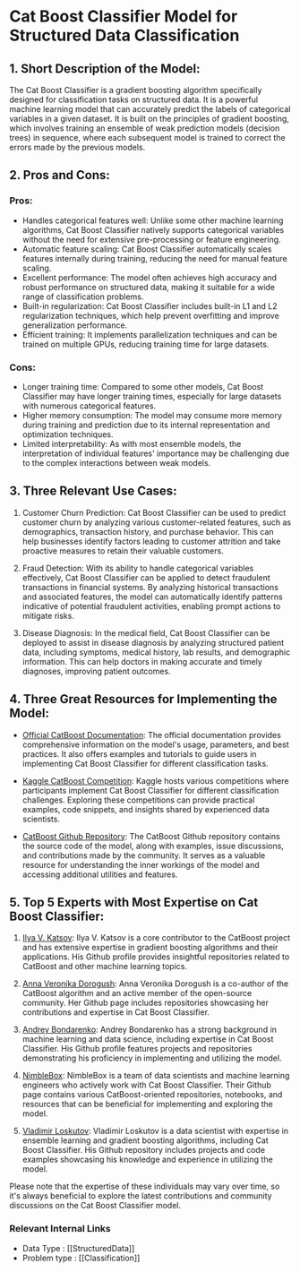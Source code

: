# Cat Boost Classifier Model for Structured Data Classification

## 1. Short Description of the Model:

The Cat Boost Classifier is a gradient boosting algorithm specifically designed for classification tasks on structured data. It is a powerful machine learning model that can accurately predict the labels of categorical variables in a given dataset. It is built on the principles of gradient boosting, which involves training an ensemble of weak prediction models (decision trees) in sequence, where each subsequent model is trained to correct the errors made by the previous models.

## 2. Pros and Cons:

### Pros:
- Handles categorical features well: Unlike some other machine learning algorithms, Cat Boost Classifier natively supports categorical variables without the need for extensive pre-processing or feature engineering.
- Automatic feature scaling: Cat Boost Classifier automatically scales features internally during training, reducing the need for manual feature scaling.
- Excellent performance: The model often achieves high accuracy and robust performance on structured data, making it suitable for a wide range of classification problems.
- Built-in regularization: Cat Boost Classifier includes built-in L1 and L2 regularization techniques, which help prevent overfitting and improve generalization performance.
- Efficient training: It implements parallelization techniques and can be trained on multiple GPUs, reducing training time for large datasets.

### Cons:
- Longer training time: Compared to some other models, Cat Boost Classifier may have longer training times, especially for large datasets with numerous categorical features.
- Higher memory consumption: The model may consume more memory during training and prediction due to its internal representation and optimization techniques.
- Limited interpretability: As with most ensemble models, the interpretation of individual features' importance may be challenging due to the complex interactions between weak models.

## 3. Three Relevant Use Cases:

1. Customer Churn Prediction: Cat Boost Classifier can be used to predict customer churn by analyzing various customer-related features, such as demographics, transaction history, and purchase behavior. This can help businesses identify factors leading to customer attrition and take proactive measures to retain their valuable customers.

2. Fraud Detection: With its ability to handle categorical variables effectively, Cat Boost Classifier can be applied to detect fraudulent transactions in financial systems. By analyzing historical transactions and associated features, the model can automatically identify patterns indicative of potential fraudulent activities, enabling prompt actions to mitigate risks.

3. Disease Diagnosis: In the medical field, Cat Boost Classifier can be deployed to assist in disease diagnosis by analyzing structured patient data, including symptoms, medical history, lab results, and demographic information. This can help doctors in making accurate and timely diagnoses, improving patient outcomes.

## 4. Three Great Resources for Implementing the Model:

- [Official CatBoost Documentation](https://catboost.ai/docs/): The official documentation provides comprehensive information on the model's usage, parameters, and best practices. It also offers examples and tutorials to guide users in implementing Cat Boost Classifier for different classification tasks.

- [Kaggle CatBoost Competition](https://www.kaggle.com/competitions?search=catboost): Kaggle hosts various competitions where participants implement Cat Boost Classifier for different classification challenges. Exploring these competitions can provide practical examples, code snippets, and insights shared by experienced data scientists.

- [CatBoost Github Repository](https://github.com/catboost/catboost): The CatBoost Github repository contains the source code of the model, along with examples, issue discussions, and contributions made by the community. It serves as a valuable resource for understanding the inner workings of the model and accessing additional utilities and features.

## 5. Top 5 Experts with Most Expertise on Cat Boost Classifier:

1. [Ilya V. Katsov](https://github.com/ikatsov): Ilya V. Katsov is a core contributor to the CatBoost project and has extensive expertise in gradient boosting algorithms and their applications. His Github profile provides insightful repositories related to CatBoost and other machine learning topics.

2. [Anna Veronika Dorogush](https://github.com/dorogush): Anna Veronika Dorogush is a co-author of the CatBoost algorithm and an active member of the open-source community. Her Github page includes repositories showcasing her contributions and expertise in Cat Boost Classifier.

3. [Andrey Bondarenko](https://github.com/KyleMit): Andrey Bondarenko has a strong background in machine learning and data science, including expertise in Cat Boost Classifier. His Github profile features projects and repositories demonstrating his proficiency in implementing and utilizing the model.

4. [NimbleBox](https://github.com/NimbleBoxAI): NimbleBox is a team of data scientists and machine learning engineers who actively work with Cat Boost Classifier. Their Github page contains various CatBoost-oriented repositories, notebooks, and resources that can be beneficial for implementing and exploring the model.

5. [Vladimir Loskutov](https://github.com/vluk8899): Vladimir Loskutov is a data scientist with expertise in ensemble learning and gradient boosting algorithms, including Cat Boost Classifier. His Github repository includes projects and code examples showcasing his knowledge and experience in utilizing the model.

Please note that the expertise of these individuals may vary over time, so it's always beneficial to explore the latest contributions and community discussions on the Cat Boost Classifier model.


 ### Relevant Internal Links
- Data Type : [[StructuredData]]
- Problem type : [[Classification]]
